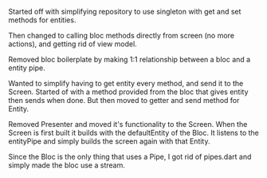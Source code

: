 Started off with simplifying repository to use singleton with get and set methods for entities.

Then changed to calling bloc methods directly from screen (no more actions), and getting rid of view
model.

Removed bloc boilerplate by making 1:1 relationship between a bloc and a entity pipe.

Wanted to simplify having to get entity every method, and send it to the Screen. Started of with
a method provided from the bloc that gives entity then sends when done. But then moved to getter and
send method for Entity.

Removed Presenter and moved it's functionality to the Screen. When the Screen is first built it
builds with the defaultEntity of the Bloc. It listens to the entityPipe and simply builds the screen
again with that Entity.

Since the Bloc is the only thing that uses a Pipe, I got rid of pipes.dart and simply made the bloc
use a stream.